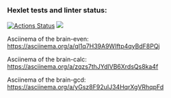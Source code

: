 ### Hexlet tests and linter status:
[![Actions Status](https://github.com/DedMazai36/frontend-project-44/workflows/hexlet-check/badge.svg)](https://github.com/DedMazai36/frontend-project-44/actions)
<a href="https://codeclimate.com/github/DedMazai36/frontend-project-44/maintainability"><img src="https://api.codeclimate.com/v1/badges/daf6f24d79bf0b66c04d/maintainability" /></a>

Asciinema of the brain-even: https://asciinema.org/a/ql1q7H39A9WIftp4qyBdF8PQj

Asciinema of the brain-calc: https://asciinema.org/a/zqzs7thJYdlVB6XrdsQs8ka4f

Asciinema of the brain-gcd: https://asciinema.org/a/yGsz8F92uIJ34HqrXgVRhqpFd
